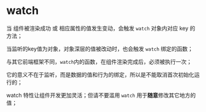 # watch

当 组件被渲染成功 或 相应属性的值发生变动，会触发 `watch` 对象内对应 key 的方法；

当监听的key值为对象，对象深层的值被改动时，也会触发 `watch` 绑定的函数；

<code-view src="/demo/chapter3/test-btn-watch/package.json" style="height:500px;"></code-view>

与其它前端框架不同，`watch`内的函数，在组件渲染完成后，必须被执行一次；

它的意义不在于监听，而是数据的值和行为的绑定，所以是不能取消首次初始化运行的；

watch 特性让组件开发更加灵活；但请不要滥用 `watch` 用于**随意**修改其它地方的值；